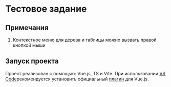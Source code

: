 # Тестовое задание

## Примечания

1. Контекстное меню для дерева и таблицы можно вызвать правой кнопкой мыши

## Запуск проекта

Проект реализован с помощью: Vue.js, TS и Vite. При использовании [VS Code](https://code.visualstudio.com/)рекомендуется установить официальный [плагин](https://marketplace.visualstudio.com/items?itemName=Vue.volar) для Vue.js.

